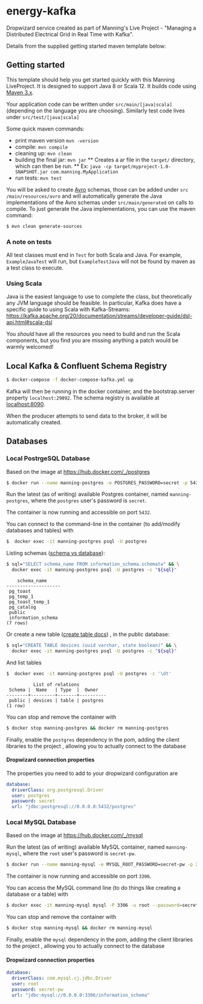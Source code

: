 # energy-kafka

Dropwizard service created as part of Manning's Live Project - "Managing a Distributed Electrical Grid in Real Time with Kafka".

Details from the supplied getting started maven template below:

## Getting started

This template should help you get started quickly with this Manning LiveProject. It is designed
to support Java 8 or Scala 12. It builds code using [Maven 3.x](http://maven.apache.org). 

Your application code can be written under `src/main/[java|scala]` (depending on the language you
 are choosing). Similarly test code lives under `src/test/[java|scala]` 
 
Some quick maven commands:

 * print maven version `mvn -version`
 * compile: `mvn compile`
 * cleaning up: `mvn clean` 
 * building the final jar: `mvn jar`
   ** Creates a ar file in the `target/` directory, which can then be run.
   ** Ex: `java -cp target/myproject-1.0-SNAPSHOT.jar com.manning.MyApplication`
 * run tests: `mvn test` 

 
You will be asked to create [Avro](http://avro.apache.org) schemas, those can be added under `src
/main/resources/avro` and will automatically generate the Java implementations of the Avro
 schemas under `src/main/generated` on calls to compile. To just generate the Java
 implementations, you can use the maven command:

```bash
$ mvn clean generate-sources
``` 

### A note on tests

All test classes must end in `Test` for both Scala and Java. For example, `ExampleJavaTest` will
 run, but `ExampleTestJava` will not be found by maven as a test class to execute. 

### Using Scala

Java is the easiest language to use to complete the class, but theoretically any JVM language
should be feasible. In particular, Kafka does have a specific guide to using Scala with 
Kafka-Streams:
 https://kafka.apache.org/20/documentation/streams/developer-guide/dsl-api.html#scala-dsl

You _should_ have all the resources you need to build and run the Scala components, but you find
 you are missing anything a patch would be warmly welcomed!

## Local Kafka & Confluent Schema Registry

```bash
$ docker-compose -f docker-compose-kafka.yml up
```

Kafka will then be running in the docker container, and the bootstrap.server property `localhost:29092`.
The schema registry is available at [localhost:8090](https://locaclhost:8090).

When the producer attempts to send data to the broker, it will be automatically created.


## Databases

### Local PostrgeSQL Database

Based on the image at https://hub.docker.com/_/postgres

```bash
$ docker run --name manning-postgres -e POSTGRES_PASSWORD=secret -p 5432:5432 -d postgres:12.2
```

Run the latest (as of writing) available Postgres container, named `manning-postgres`, where the
`postgres` user's password is `secret`.

The container is now running and accessible on port `5432`. 

You can connect to the command-line in the container (to add/modify databases and tables) with
```bash
$  docker exec -it manning-postgres psql -U postgres 
```

Listing schemas ([schema vs database](https://www.postgresql.org/docs/8.1/ddl-schemas.html)):
```bash
$ sql="SELECT schema_name FROM information_schema.schemata" && \
  docker exec -it manning-postgres psql -U postgres -c "${sql}"     
``` 
```text
    schema_name     
--------------------
 pg_toast
 pg_temp_1
 pg_toast_temp_1
 pg_catalog
 public
 information_schema
(7 rows)
```

Or create a new table ([create table docs](https://www.postgresql.org/docs/9.1/sql-createtable.html))
, in the public database:
```bash
$ sql="CREATE TABLE devices (uuid varchar, state boolean)" && \
  docker exec -it manning-postgres psql -U postgres -c "${sql}"
```

And list tables
```bash
$  docker exec -it manning-postgres psql -U postgres -c '\dt'  
``` 
```text
          List of relations
 Schema |  Name   | Type  |  Owner   
--------+---------+-------+----------
 public | devices | table | postgres
(1 row)
```

You can stop and remove the container with
 
```bash
$ docker stop manning-postgres && docker rm manning-postgres
```

Finally, enable the `postgres` dependency in the pom, adding the client libraries to the project
, allowing you to actually connect to the database

#### Dropwizard connection properties

The properties you need to add to your dropwizard configuration are

```yaml
database:
  driverClass: org.postgresql.Driver
  user: postgres
  password: secret
  url: "jdbc:postgresql://0.0.0.0:5432/postgres"
```
### Local MySQL Database

Based on the image at https://hub.docker.com/_/mysql

Run the latest (as of writing) available MySQL container, named `manning-mysql`, where the
`root` user's password is `secret-pw`.

```bash
$ docker run --name manning-mysql -e MYSQL_ROOT_PASSWORD=secret-pw -p 3306:3306 -d mysql:8.0.19
```

The container is now running and accessible on port `3306`. 

You can access the MySQL command line (to do things like creating a database or a table) with

```bash
$ docker exec -it manning-mysql mysql -P 3306 -u root --password=secret-pw
```

You can stop and remove the container with
 
```bash
$ docker stop manning-mysql && docker rm manning-mysql
```


Finally, enable the `mysql` dependency in the pom, adding the client libraries to the project
, allowing you to actually connect to the database

#### Dropwizard connection properties

```yaml
database:
  driverClass: com.mysql.cj.jdbc.Driver
  user: root
  password: secret-pw
  url: "jdbc:mysql://0.0.0.0:3306/information_schema"
```
